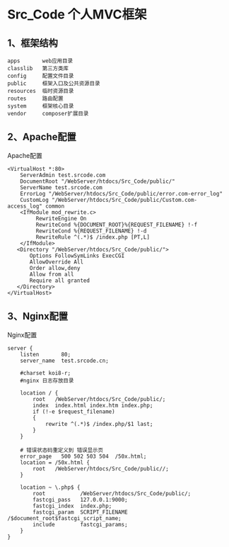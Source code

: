 # Src_Code 个人MVC框架
## 1、框架结构
    apps       web应用目录
    classlib   第三方类库
    config     配置文件目录
    public     框架入口及公共资源目录
    resources  临时资源目录
    routes     路由配置
    system     框架核心目录
    vendor     composer扩展目录

## 2、Apache配置
Apache配置

    <VirtualHost *:80>
        ServerAdmin test.srcode.com
        DocumentRoot "/WebServer/htdocs/Src_Code/public/"
        ServerName test.srcode.com
        ErrorLog "/WebServer/htdocs/Src_Code/public/error.com-error_log"
        CustomLog "/WebServer/htdocs/Src_Code/public/Custom.com-access_log" common
        <IfModule mod_rewrite.c>
             RewriteEngine On
             RewriteCond %{DOCUMENT_ROOT}%{REQUEST_FILENAME} !-f
             RewriteCond %{REQUEST_FILENAME} !-d
             RewriteRule ^(.*)$ /index.php [PT,L]
        </IfModule>
       <Directory "/WebServer/htdocs/Src_Code/public/">
           Options FollowSymLinks ExecCGI
           AllowOverride All
           Order allow,deny
           Allow from all
           Require all granted
       </Directory>
    </VirtualHost>


## 3、Nginx配置
Nginx配置

    server {
        listen       80;
        server_name  test.srcode.cn;

        #charset koi8-r;
        #nginx 日志存放目录

        location / {
            root   /WebServer/htdocs/Src_Code/public/;
            index  index.html index.htm index.php;
            if (!-e $request_filename)
            {
                rewrite ^(.*)$ /index.php/$1 last;
            }
        }

        # 错误状态码重定义到 错误显示页
        error_page   500 502 503 504  /50x.html;
        location = /50x.html {
            root   /WebServer/htdocs/Src_Code/public//;
        }

        location ~ \.php$ {
            root           /WebServer/htdocs/Src_Code/public/;
            fastcgi_pass   127.0.0.1:9000;
            fastcgi_index  index.php;
            fastcgi_param  SCRIPT_FILENAME  /$document_root$fastcgi_script_name;
            include        fastcgi_params;
        }
    }
